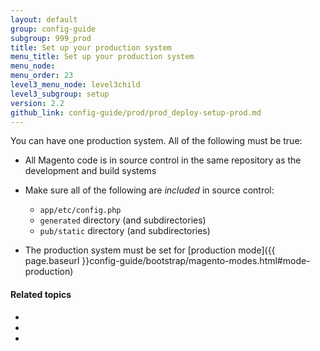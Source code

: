 ```yaml
---
layout: default
group: config-guide
subgroup: 999_prod
title: Set up your production system
menu_title: Set up your production system
menu_node: 
menu_order: 23
level3_menu_node: level3child
level3_subgroup: setup
version: 2.2
github_link: config-guide/prod/prod_deploy-setup-prod.md
---
```


You can have one production system. All of the following must be true:

*	All Magento code is in source control in the same repository as the development and build systems
*	Make sure all of the following are _included_ in source control:

	*	`app/etc/config.php` 
	*	`generated` directory (and subdirectories)
	*	`pub/static` directory (and subdirectories)
*	The production system must be set for [production mode]({{ page.baseurl }}config-guide/bootstrap/magento-modes.html#mode-production)

#### Related topics
*	[]()
*	[]()
*	[]()
